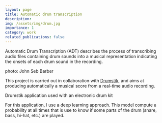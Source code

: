 ```yaml
---
layout: page
title: Automatic drum transcription
description:
img: /assets/img/drum.jpg
importance: 1
category: work
related_publications: false
---
```


Automatic Drum Transcription (ADT) describes the process of transcribing audio files containing drum sounds into a
musical representation indicating the onsets of each drum sound in the recording.

<div class="row">
    <div class="col-sm mt-3 mt-md-0">
        <img class="img-fluid rounded z-depth-1" src="{{ '/assets/img/drum.jpg' | relative_url }}" alt=""
            title="keersmaeker" />
    </div>
</div>
<div class="caption">
    photo: John Seb Barber
</div>


This project is carried out in collaboration with <a href="https://drumstik.com" target=blank>Drumstik</a>, and aims at
producing automatically a musical score from a real-time audio recording.

<div class="row">
    <div class="col-sm mt-3 mt-md-0">
        <img class="img-fluid rounded z-depth-1" src="{{ '/assets/img/drumstik.jpg' | relative_url }}" alt=""
            title="keersmaeker" />
    </div>
</div>
<div class="caption">
    Drumstik application used with an electronic drum kit
</div>


For this application, I use a deep learning approach. This model compute a probability at all times that is use to know
if some parts of the drum (snare, bass, hi-hat, etc.) are played.